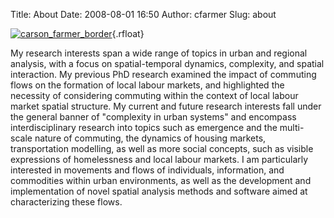 Title: About
Date: 2008-08-01 16:50
Author: cfarmer
Slug: about

[![carson_farmer_border][image]][link]{.rfloat}

My research interests span a wide range of topics in urban and regional
analysis, with a focus on spatial-temporal dynamics, complexity, and
spatial interaction. My previous PhD research examined the impact of
commuting flows on the formation of local labour markets, and
highlighted the necessity of considering commuting within the context of
local labour market spatial structure. My current and future research
interests fall under the general banner of "complexity in urban
systems" and encompass interdisciplinary research into topics such as
emergence and the multi-scale nature of commuting, the dynamics of
housing markets, transportation modelling, as well as more social
concepts, such as visible expressions of homelessness and local labour
markets. I am particularly interested in movements and flows of
individuals, information, and commodities within urban environments, as
well as the development and implementation of novel spatial analysis
methods and software aimed at characterizing these flows.

[image]: |filename|/images/carson_circle_300.png
[link]: |filename|/pages/contact.md
